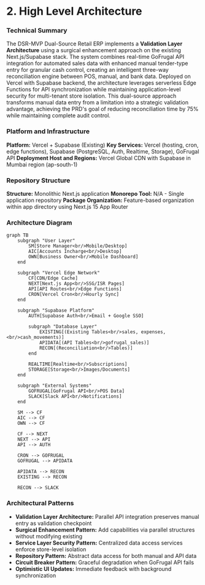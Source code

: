 # 2. High Level Architecture

### Technical Summary

The DSR-MVP Dual-Source Retail ERP implements a **Validation Layer Architecture** using a surgical enhancement approach on the existing Next.js/Supabase stack. The system combines real-time GoFrugal API integration for automated sales data with enhanced manual tender-type entry for granular cash control, creating an intelligent three-way reconciliation engine between POS, manual, and bank data. Deployed on Vercel with Supabase backend, the architecture leverages serverless Edge Functions for API synchronization while maintaining application-level security for multi-tenant store isolation. This dual-source approach transforms manual data entry from a limitation into a strategic validation advantage, achieving the PRD's goal of reducing reconciliation time by 75% while maintaining complete audit control.

### Platform and Infrastructure

**Platform:** Vercel + Supabase (Existing)
**Key Services:** Vercel (hosting, cron, edge functions), Supabase (PostgreSQL, Auth, Realtime, Storage), GoFrugal API
**Deployment Host and Regions:** Vercel Global CDN with Supabase in Mumbai region (ap-south-1)

### Repository Structure

**Structure:** Monolithic Next.js application
**Monorepo Tool:** N/A - Single application repository
**Package Organization:** Feature-based organization within app directory using Next.js 15 App Router

### Architecture Diagram

```mermaid
graph TB
    subgraph "User Layer"
        SM[Store Manager<br/>Mobile/Desktop]
        AIC[Accounts Incharge<br/>Desktop]
        OWN[Business Owner<br/>Mobile Dashboard]
    end

    subgraph "Vercel Edge Network"
        CF[CDN/Edge Cache]
        NEXT[Next.js App<br/>SSG/ISR Pages]
        API[API Routes<br/>Edge Functions]
        CRON[Vercel Cron<br/>Hourly Sync]
    end

    subgraph "Supabase Platform"
        AUTH[Supabase Auth<br/>Email + Google SSO]
        
        subgraph "Database Layer"
            EXISTING[(Existing Tables<br/>sales, expenses,<br/>cash_movements)]
            APIDATA[(API Tables<br/>gofrugal_sales)]
            RECON[(Reconciliation<br/>Tables)]
        end
        
        REALTIME[Realtime<br/>Subscriptions]
        STORAGE[Storage<br/>Images/Documents]
    end

    subgraph "External Systems"
        GOFRUGAL[GoFrugal API<br/>POS Data]
        SLACK[Slack API<br/>Notifications]
    end

    SM --> CF
    AIC --> CF
    OWN --> CF
    
    CF --> NEXT
    NEXT --> API
    API --> AUTH
    
    CRON --> GOFRUGAL
    GOFRUGAL --> APIDATA
    
    APIDATA --> RECON
    EXISTING --> RECON
    
    RECON --> SLACK
```

### Architectural Patterns

- **Validation Layer Architecture:** Parallel API integration preserves manual entry as validation checkpoint
- **Surgical Enhancement Pattern:** Add capabilities via parallel structures without modifying existing
- **Service Layer Security Pattern:** Centralized data access services enforce store-level isolation
- **Repository Pattern:** Abstract data access for both manual and API data
- **Circuit Breaker Pattern:** Graceful degradation when GoFrugal API fails
- **Optimistic UI Updates:** Immediate feedback with background synchronization
